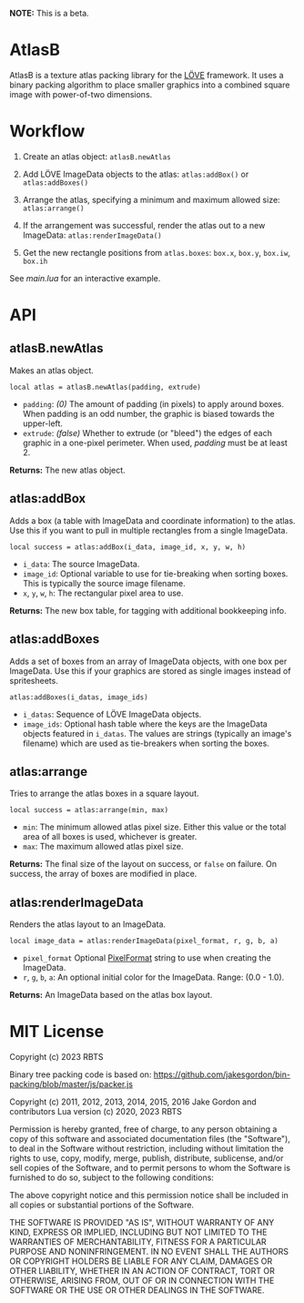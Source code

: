 **NOTE:** This is a beta.

# AtlasB

AtlasB is a texture atlas packing library for the [LÖVE](https://love2d.org/) framework. It uses a binary packing algorithm to place smaller graphics into a combined square image with power-of-two dimensions.


# Workflow

1. Create an atlas object: `atlasB.newAtlas`

2. Add LÖVE ImageData objects to the atlas: `atlas:addBox()` or `atlas:addBoxes()`

3. Arrange the atlas, specifying a minimum and maximum allowed size: `atlas:arrange()`

4. If the arrangement was successful, render the atlas out to a new ImageData: `atlas:renderImageData()`

5. Get the new rectangle positions from `atlas.boxes`: `box.x`, `box.y`, `box.iw`, `box.ih`

See *main.lua* for an interactive example.


# API

## atlasB.newAtlas

Makes an atlas object.

`local atlas = atlasB.newAtlas(padding, extrude)`

* `padding`: *(0)* The amount of padding (in pixels) to apply around boxes. When padding is an odd number, the graphic is biased towards the upper-left.
* `extrude`: *(false)* Whether to extrude (or "bleed") the edges of each graphic in a one-pixel perimeter. When used, *padding* must be at least 2.

**Returns:** The new atlas object.


## atlas:addBox

Adds a box (a table with ImageData and coordinate information) to the atlas. Use this if you want to pull in multiple rectangles from a single ImageData.

`local success = atlas:addBox(i_data, image_id, x, y, w, h)`

* `i_data`: The source ImageData.
* `image_id`: Optional variable to use for tie-breaking when sorting boxes. This is typically the source image filename.
* `x`, `y`, `w`, `h`: The rectangular pixel area to use.

**Returns:** The new box table, for tagging with additional bookkeeping info.


## atlas:addBoxes

Adds a set of boxes from an array of ImageData objects, with one box per ImageData. Use this if your graphics are stored as single images instead of spritesheets.

`atlas:addBoxes(i_datas, image_ids)`

* `i_datas`: Sequence of LÖVE ImageData objects.
* `image_ids`: Optional hash table where the keys are the ImageData objects featured in `i_datas`. The values are strings (typically an image's filename) which are used as tie-breakers when sorting the boxes.


## atlas:arrange

Tries to arrange the atlas boxes in a square layout.

`local success = atlas:arrange(min, max)`

* `min`: The minimum allowed atlas pixel size. Either this value or the total area of all boxes is used, whichever is greater.
* `max`: The maximum allowed atlas pixel size.

**Returns:** The final size of the layout on success, or `false` on failure. On success, the array of boxes are modified in place.


## atlas:renderImageData

Renders the atlas layout to an ImageData.

`local image_data = atlas:renderImageData(pixel_format, r, g, b, a)`

* `pixel_format` Optional [PixelFormat](https://love2d.org/wiki/PixelFormat) string to use when creating the ImageData.
* `r`, `g`, `b`, `a`: An optional initial color for the ImageData. Range: (0.0 - 1.0).

**Returns:** An ImageData based on the atlas box layout.


# MIT License

Copyright (c) 2023 RBTS

Binary tree packing code is based on:
https://github.com/jakesgordon/bin-packing/blob/master/js/packer.js

Copyright (c) 2011, 2012, 2013, 2014, 2015, 2016 Jake Gordon and contributors
Lua version (c) 2020, 2023 RBTS

Permission is hereby granted, free of charge, to any person obtaining a copy
of this software and associated documentation files (the "Software"), to deal
in the Software without restriction, including without limitation the rights
to use, copy, modify, merge, publish, distribute, sublicense, and/or sell
copies of the Software, and to permit persons to whom the Software is
furnished to do so, subject to the following conditions:

The above copyright notice and this permission notice shall be included in all
copies or substantial portions of the Software.

THE SOFTWARE IS PROVIDED "AS IS", WITHOUT WARRANTY OF ANY KIND, EXPRESS OR
IMPLIED, INCLUDING BUT NOT LIMITED TO THE WARRANTIES OF MERCHANTABILITY,
FITNESS FOR A PARTICULAR PURPOSE AND NONINFRINGEMENT. IN NO EVENT SHALL THE
AUTHORS OR COPYRIGHT HOLDERS BE LIABLE FOR ANY CLAIM, DAMAGES OR OTHER
LIABILITY, WHETHER IN AN ACTION OF CONTRACT, TORT OR OTHERWISE, ARISING FROM,
OUT OF OR IN CONNECTION WITH THE SOFTWARE OR THE USE OR OTHER DEALINGS IN THE
SOFTWARE.
